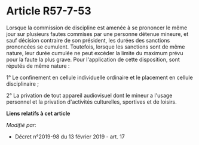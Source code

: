 # Article R57-7-53

Lorsque la commission de discipline est amenée à se prononcer le même jour sur plusieurs fautes commises par une personne
détenue mineure, et sauf décision contraire de son président, les durées des sanctions prononcées se cumulent. Toutefois,
lorsque les sanctions sont de même nature, leur durée cumulée ne peut excéder la limite du maximum prévu pour la faute la
plus grave. Pour l'application de cette disposition, sont réputés de même nature :

1° Le confinement en cellule individuelle ordinaire et le placement en cellule disciplinaire ;

2° La privation de tout appareil audiovisuel dont le mineur a l'usage personnel et la privation d'activités culturelles,
sportives et de loisirs.

**Liens relatifs à cet article**

_Modifié par_:

  - Décret n°2019-98 du 13 février 2019 - art. 17
